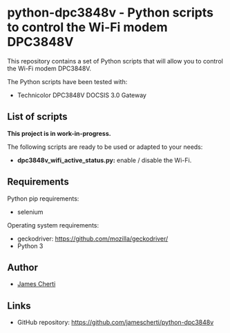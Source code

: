 # python-dpc3848v - Python scripts to control the Wi-Fi modem DPC3848V

This repository contains a set of Python scripts that will allow you to control the Wi-Fi modem DPC3848V.

The Python scripts have been tested with:
- Technicolor DPC3848V DOCSIS 3.0 Gateway

## List of scripts

**This project is in work-in-progress.**

The following scripts are ready to be used or adapted to your needs:
- **dpc3848v\_wifi\_active\_status.py:** enable / disable the Wi-Fi.

## Requirements

Python pip requirements:
- selenium

Operating system requirements:
- geckodriver: https://github.com/mozilla/geckodriver/
- Python 3

## Author
- [James Cherti](https://github.com/jamescherti/)

## Links
- GitHub repository: https://github.com/jamescherti/python-dpc3848v
